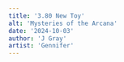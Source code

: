 ```yaml
---
title: '3.80 New Toy'
alt: 'Mysteries of the Arcana'
date: '2024-10-03'
author: 'J Gray'
artist: 'Gennifer'
---
```

